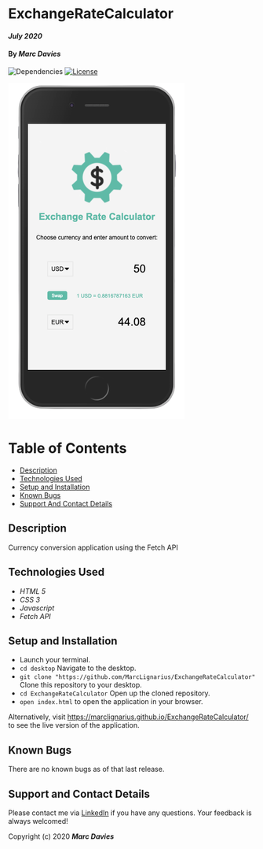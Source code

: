 # ExchangeRateCalculator

#### _July 2020_

#### By _**Marc Davies**_

![Dependencies](https://img.shields.io/badge/dependencies-up%20to%20date-brightgreen.svg)
[![License](https://img.shields.io/badge/license-MIT-blue.svg)](https://opensource.org/licenses/MIT)

![Image of ss1](img/ss1.png)

# Table of Contents

<!--ts-->

- [Description](#description)
- [Technologies Used](#technologies-used)
- [Setup and Installation](#setup-and-installation)
- [Known Bugs](#known-bugs)
- [Support And Contact Details](#support-and-contact-details)
<!--te-->

## Description

Currency conversion application using the Fetch API

## Technologies Used

- _HTML 5_
- _CSS 3_
- _Javascript_
- _Fetch API_

## Setup and Installation

- Launch your terminal.
- `cd desktop` Navigate to the desktop.
- `git clone "https://github.com/MarcLignarius/ExchangeRateCalculator"` Clone this repository to your desktop.
- `cd ExchangeRateCalculator` Open up the cloned repository.
- `open index.html` to open the application in your browser.

Alternatively, visit https://marclignarius.github.io/ExchangeRateCalculator/ to see the live version of the application.

## Known Bugs

There are no known bugs as of that last release.

## Support and Contact Details

Please contact me via <a href="https://www.linkedin.com/in/marcdaviesriot/">LinkedIn</a> if you have any questions. Your feedback is always welcomed!

Copyright (c) 2020 **_Marc Davies_**
